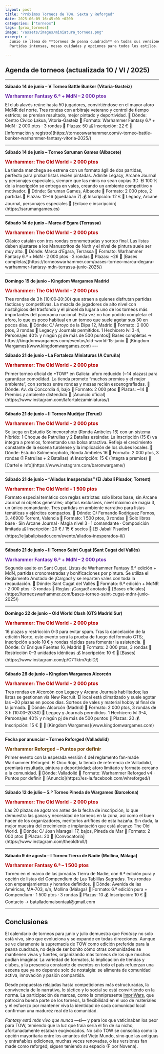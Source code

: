 ```yaml
---
layout: post
title: "Próximos Torneos de TOW, Sexta y Reforged"
date: 2025-06-09 16:45:00 +0200
categories: ["torneos"]
tags: [prox_torneos]
image: "/assets/images/miniatura_torneos.png"
excerpt: >
  Junio se llena de **torneos de peana cuadrada** en todas sus versiones. Once convocatorias por toda España en los dos fines de semana que quedan del mes. Y, aunque predomina **The Old World**, no faltan eventos para los clásicos de **Sexta Edición** o para **Reforged**, que estrena la 4.ª edición en El Orco Rojo de Valladolid.
  Partidas intensas, mesas cuidadas y opciones para todos los estilos. Revisa el calendario y no te quedes sin plaza.

---
```


## Agenda de torneos (actualizada 10 / VI / 2025)

---

**Sábado 14 de junio – V Torneo Battle Bunker (Vitoria-Gasteiz)**  
<p style="margin:0.15em 0 0.6em; color:#6828a8; font-weight:bold; font-size:1.1em;">
  Warhammer Fantasy 6.ª + MdN – 2 000 ptos
</p>
El club alavés reúne hasta 50 jugadores, convirtiéndose en el mayor aforo MdNR del norte.  
Tres rondas con arbitraje veterano y control de tiempo estricto; se premian resultado, mejor pintado y deportividad.  
📍 Dónde: Centro Cívico Lakua, Vitoria-Gasteiz  
🎯 Formato: Warhammer Fantasy 6.ª + MdN · 2 000 ptos · 3 rondas  
👥 Plazas: 50  
💰 Inscripción: 22 €  
🔗 [Información y registro](https://torneoswarhammer.com/v-torneo-battle-bunker-warhammer-fantasy-vitoria-2025/)

---

**Sábado 14 de junio – Torneo Saruman Games (Albacete)**  
<p style="margin:0.15em 0 0.6em; color:#b30000; font-weight:bold; font-size:1.1em;">
  Warhammer: The Old World – 2 000 ptos
</p>
La tienda manchega se estrena con un formato ágil de dos partidas, perfecto para probar listas recién pintadas.  
Admite Legacy, Arcane Journal y personajes especiales, siempre que las minis no sean copias 3D.  
El 100 % de la inscripción se entrega en vales, creando un ambiente competitivo y motivador.  
📍 Dónde: Saruman Games, Albacete  
🎯 Formato: 2 000 ptos, 2 partidas  
👥 Plazas: 12–16 (quedaban 7)  
💰 Inscripción: 12 €  
📘 Legacy, Arcane Journal, personajes especiales  
🔗 [Enlace e inscripción](https://sarumangames.es)

---

**Sábado 14 de junio – Marca d’Egara (Terrassa)**  
<p style="margin:0.15em 0 0.6em; color:#b30000; font-weight:bold; font-size:1.1em;">
  Warhammer: The Old World – 2 000 ptos
</p>
Clásico catalán con tres rondas cronometradas y sorteo final.  
Las listas deben ajustarse a los Manuscritos de Nuth y el nivel de pintura suele ser muy alto.  
📍 Dónde: Marca d’Egara, Terrassa  
🎯 Formato: Warhammer Fantasy 6.ª + MdN · 2 000 ptos · 3 rondas  
👥 Plazas: ~26  
🔗 [Bases completas](https://torneoswarhammer.com/bases-torneo-marca-degara-warhammer-fantasy-mdn-terrassa-junio-2025/)

---

**Domingo 15 de junio – Kingdom Wargames Madrid**  
<p style="margin:0.15em 0 0.6em; color:#b30000; font-weight:bold; font-size:1.1em;">
  Warhammer: The Old World – 2 000 ptos
</p>
Tres rondas de 3 h (10:00‑20:30) que atraen a quienes disfrutan partidas tácticas y competitivas. La mezcla de jugadores de alto nivel con nostálgicos del trasfondo y el pincel da lugar a uno de los torneos más importantes del panorama nacional.
Esta vez no han podido completar el aforo, lo que es poco habitual en un torneo que suele agotar sus 30 en pocos días.  
📍 Dónde: C/ Arroyo de la Elipa 12, Madrid  
🎯 Formato: 2 000 ptos, 3 rondas  
📘 Legacy y Journals permitidos. 1 Hechicero lvl 3-4, Personajes 40% y ningún pj de más de 500 puntos🔗 Bases completas → https://kingdomwargames.com/eventos/old-world-15-junio
🔗 [Kingdom Wargames](www.kingdomwargames.com)
---

**Sábado 21 de junio – La Fortaleza Miniaturas (A Coruña)**  
<p style="margin:0.15em 0 0.6em; color:#b30000; font-weight:bold; font-size:1.1em;">
  Warhammer: The Old World – 2 000 ptos
</p>
Primer torneo oficial de *TOW* en Galicia: aforo reducido (~14 plazas) para garantizar comodidad.  
La tienda promete “muchos premios y el mejor ambiente”, con sorteos entre rondas y mesas recién escenografiadas.  
📍 Dónde: Av. da Concordia 4, bajo  
🎯 Formato: 2 000 ptos  
👥 Plazas: ~14  
📘 Premios y ambiente distendido  
🔗 [Anuncio oficial](https://www.instagram.com/lafortalezaminiaturas/)

---

**Sábado 21 de junio – II Torneo Mudéjar (Teruel)**  
<p style="margin:0.15em 0 0.6em; color:#b30000; font-weight:bold; font-size:1.1em;">
  Warhammer: The Old World – 2 000 ptos
</p>
Se juega en Estudio Solmenorphoto (Ronda Ambeles 16) con un sistema híbrido: 1 Choque de Patrullas y 2 Batallas estándar.  
La inscripción (15 €) va íntegra a premios, fomentando una bolsa atractiva.  
Refleja el crecimiento constante de la escena turolense y la implicación de los clubes locales.  
📍 Dónde: Estudio Solmenorphoto, Ronda Ambeles 16  
🎯 Formato: 2 000 ptos, 3 rondas (1 Patrullas + 2 Batallas)  
💰 Inscripción: 15 € (íntegra a premios)  
🔗 [Cartel e info](https://www.instagram.com/baronwargame/)

---

**Sábado 21 de junio – “Aliados Inesperados” (El Jabalí Pisador, Torrent)**  
<p style="margin:0.15em 0 0.6em; color:#b30000; font-weight:bold; font-size:1.1em;">
  Warhammer: The Old World – 1 500 ptos
</p>
Formato especial temático con reglas estrictas: solo libros base, sin Arcane Journal ni objetos generales; objetos exclusivos, nivel máximo de magia 3, un único comandante.  
Tres partidas en ambiente narrativo para listas temáticas y ejércitos compactos.  
📍 Dónde: C/ Fernando Rodríguez Fornos, 3, 46900 Torrent, Valencia  
🎯 Formato: 1 500 ptos, 3 rondas  
📘 Solo libros base · Sin Arcane Journal · Magia nivel 3 · 1 comandante · Composición limitada  
💰 Inscripción: 20 € / 15 € socios  
📧 [El Jabalí Pisador](https://eljabalipisador.com/evento/aliados-inesperados-ii/)

---

**Sábado 21 de junio – II Torneo Saint Cugat (Sant Cugat del Vallès)**  
<p style="margin:0.15em 0 0.6em; color:#6828a8; font-weight:bold; font-size:1.1em;">
  Warhammer Fantasy 6.ª + MdN – 2 000 ptos
</p>
Segundo asalto en Sant Cugat. Listas de Warhammer Fantasy 6.ª edición + MdN, partidas cronometradas y bonificaciones por pintura.  
Se utiliza el Reglamento Anotado de ¡Cargad! y se reparten vales con toda la recaudación.  
📍 Dónde: Sant Cugat del Vallès  
🎯 Formato: 6.ª edición + MdNR · 2 000 ptos · 3 rondas  
📘 Reglas: ¡Cargad! anotado  
🔗 [Bases oficiales](https://torneoswarhammer.com/bases-torneo-saint-cugat-mdnr-junio-2025/)

---

**Domingo 22 de junio – Old World Clash (GTS Madrid Sur)**  
<p style="margin:0.15em 0 0.6em; color:#b30000; font-weight:bold; font-size:1.1em;">
  Warhammer: The Old World – 2 000 ptos
</p>
16 plazas y restricción 0‑3 para evitar spam.  
Tras la cancelación de la edición Norte, este evento será la prueba de fuego del formato GTS; inscripción a solo 10 € y rondas rápidas para fomentar la asistencia.  
📍 Dónde: C/ Enrique Fuentes 16, Madrid  
🎯 Formato: 2 000 ptos, 3 rondas  
📘 Restricción 0–3 unidades idénticas  
💰 Inscripción: 10 €  
🔗 [Bases](https://www.instagram.com/p/C7Tktm7qbiD/)

---

**Sábado 28 de junio – Kingdom Wargames Alcorcón**  
<p style="margin:0.15em 0 0.6em; color:#b30000; font-weight:bold; font-size:1.1em;">
  Warhammer: The Old World – 2 000 ptos
</p>
Tres rondas en Alcorcón con Legacy y Arcane Journals habilitados; las listas se gestionan vía New Recruit.  
El local está climatizado y suele agotar las ~20 plazas en pocos días. Sorteos de vales y material hobby al final de la jornada.
📍 Dónde: Alcorcón (Madrid)  
🎯 Formato: 2 000 ptos, 3 rondas de 3 h (10:00–20:30)  
📘 Legacy y Journals permitidos. 1 Hechicero lvl 3-4, Personajes 40% y ningún pj de más de 500 puntos
👥 Plazas: 20  
💰 Inscripción: 15 €  
🔗 🔗 [Kingdom Wargames](www.kingdomwargames.com)

---

**Fecha por anunciar – Torneo Reforged (Valladolid)**  
<p style="margin:0.15em 0 0.6em; color:#6b3e00; font-weight:bold; font-size:1.1em;">
  Warhammer Reforged – Puntos por definir
</p>
Primer evento con la esperada versión 4 del reglamento fan-made Warhammer Reforged.  
El Orco Rojo, la tienda de referencia de Valladolid, premiará resultado, pintura y deportividad; aforo limitado y formato cercano a la comunidad.  
📍 Dónde: Valladolid  
🎯 Formato: Warhammer Reforged v4 · Puntos por definir  
🔗 [Anuncio](https://es-la.facebook.com/whreforged/)

---

**Sábado 12 de julio – 5.º Torneo Pineda de Wargames (Barcelona)**  
<p style="margin:0.15em 0 0.6em; color:#b30000; font-weight:bold; font-size:1.1em;">
  Warhammer: The Old World – 2 000 ptos
</p>
Las 20 plazas se agotaron antes de la fecha de inscripción, lo que demuestra las ganas y necesidad de torneos en la zona, así como el buen hacer de los organizadores, meritorios artífices de esta hazaña. Sin duda, la mejor muestra del crecimiento e implantación que está alcanzo The Old World.  
📍 Dónde: C/ Joan Maragall 17, bajos, Pineda de Mar  
🎯 Formato: 2 000 ptos  
👥 Plazas: 20  
🔗 [Convocatoria](https://www.instagram.com/theoldtroll/)

---

**Sábado 9 de agosto – I Torneo Tierra de Nadie (Mollina, Málaga)**  
<p style="margin:0.15em 0 0.6em; color:#b30000; font-weight:bold; font-size:1.1em;">
  Warhammer Fantasy 6.ª – 1 500 ptos
</p>
Torneo en el marco de las jornadas Tierra de Nadie, con 6.ª edición pura y opción de listas del Compendium de Las Tablillas Sagradas.  
Tres rondas con emparejamientos y horarios definidos.  
📍 Dónde: Avenida de las Américas, MA‑703, s/n, Mollina (Málaga)  
🎯 Formato: 6.ª edición pura + Compendium · 1 500 ptos · 3 rondas  
👥 Plazas: 10  
💰 Inscripción: 10 €  
📧 Contacto → batallademaisontaal@gmail.com

---

## Conclusiones

El calendario de torneos para junio y julio demuestra que *Fantasy* no solo está vivo, sino que evoluciona y se expande en todas direcciones. Aunque se ve claramente la supremacía de TOW como edición preferida para la peana cuadrada, no deja de ser bonito cómo otras comunidades se mantienen vivas y fuertes, organizando más torneos de los que muchos podían imaginar. La variedad de formatos, la implicación de tiendas y clubes, y la presencia constante de eventos en todo el país refuerzan una escena que ya no depende solo de nostalgia: se alimenta de comunidad activa, innovación y pasión compartida.

Desde propuestas relajadas hasta competiciones más estructuradas, la convivencia de lo narrativo, lo táctico y lo social se está convirtiendo en la norma. La participación de marcas, como la omnipresente [ImpriWars](https://impriwars.com), que patrocina buena parte de los torneos, la flexibilidad en el uso de materiales y el esfuerzo por mantener viva la identidad de cada comunidad local confirman una madurez real de la comunidad.

*Fantasy está más vivo que nunca* —sí— y para los que vaticinaban los peor para TOW, temiendo que la luz que traía sería el fin de su nicho, afortunadamente estaban euqivocados. No sólo TOW se consolida como la opción mayoritaria entre los amantes del Viejo Mundo, sino que las antiguas y entrañables ediciones, muchas veces renovadas, o las versiones fan made como reforged, siguen teniendo su espacio (F por Novena).
